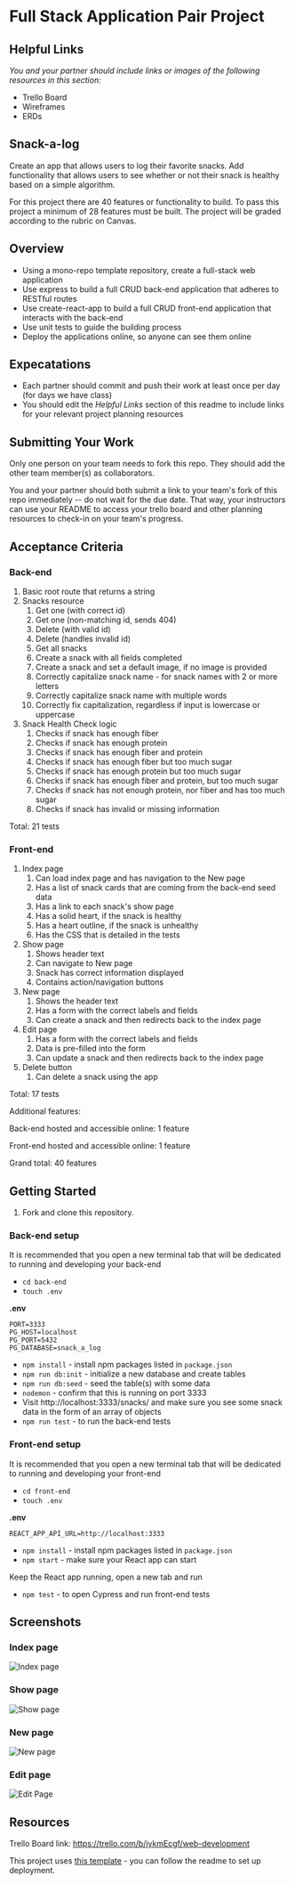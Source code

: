 # Full Stack Application Pair Project

## Helpful Links
*You and your partner should include links or images of the following resources in this section:*

- Trello Board
- Wireframes
- ERDs

## Snack-a-log

Create an app that allows users to log their favorite snacks. Add functionality that allows users to see whether or not their snack is healthy based on a simple algorithm.

For this project there are 40 features or functionality to build. To pass this project a minimum of 28 features must be built. The project will be graded according to the rubric on Canvas.

## Overview

- Using a mono-repo template repository, create a full-stack web application
- Use express to build a full CRUD back-end application that adheres to RESTful routes
- Use create-react-app to build a full CRUD front-end application that interacts with the back-end
- Use unit tests to guide the building process
- Deploy the applications online, so anyone can see them online

## Expecatations

- Each partner should commit and push their work at least once per day (for days we have class)
- You should edit the *Helpful Links* section of this readme to include links for your relevant project planning resources

## Submitting Your Work

Only one person on your team needs to fork this repo. They should add the other team member(s) as collaborators.

You and your partner should both submit a link to your team's fork of this repo immediately -- do not wait for the due date. That way, your instructors can use your README to access your trello board and other planning resources to check-in on your team's progress.

## Acceptance Criteria

### Back-end

1.  Basic root route that returns a string
1.  Snacks resource
    1. Get one (with correct id)
    1. Get one (non-matching id, sends 404)
    1. Delete (with valid id)
    1. Delete (handles invalid id)
    1. Get all snacks
    1. Create a snack with all fields completed
    1. Create a snack and set a default image, if no image is provided
    1. Correctly capitalize snack name - for snack names with 2 or more letters
    1. Correctly capitalize snack name with multiple words
    1. Correctly fix capitalization, regardless if input is lowercase or uppercase
1.  Snack Health Check logic
    1. Checks if snack has enough fiber
    1. Checks if snack has enough protein
    1. Checks if snack has enough fiber and protein
    1. Checks if snack has enough fiber but too much sugar
    1. Checks if snack has enough protein but too much sugar
    1. Checks if snack has enough fiber and protein, but too much sugar
    1. Checks if snack has not enough protein, nor fiber and has too much sugar
    1. Checks if snack has invalid or missing information

Total: 21 tests

### Front-end

1. Index page
   1. Can load index page and has navigation to the New page
   1. Has a list of snack cards that are coming from the back-end seed data
   1. Has a link to each snack's show page
   1. Has a solid heart, if the snack is healthy
   1. Has a heart outline, if the snack is unhealthy
   1. Has the CSS that is detailed in the tests
1. Show page
   1. Shows header text
   1. Can navigate to New page
   1. Snack has correct information displayed
   1. Contains action/navigation buttons
1. New page
   1. Shows the header text
   1. Has a form with the correct labels and fields
   1. Can create a snack and then redirects back to the index page
1. Edit page
   1. Has a form with the correct labels and fields
   1. Data is pre-filled into the form
   1. Can update a snack and then redirects back to the index page
1. Delete button
   1. Can delete a snack using the app

Total: 17 tests

Additional features:

Back-end hosted and accessible online: 1 feature

Front-end hosted and accessible online: 1 feature

Grand total: 40 features

## Getting Started

1. Fork and clone this repository.

### Back-end setup

It is recommended that you open a new terminal tab that will be dedicated to running and developing your back-end

- `cd back-end`
- `touch .env`

**.env**

```
PORT=3333
PG_HOST=localhost
PG_PORT=5432
PG_DATABASE=snack_a_log
```

- `npm install` - install npm packages listed in `package.json`
- `npm run db:init` - initialize a new database and create tables
- `npm run db:seed` - seed the table(s) with some data
- `nodemon` - confirm that this is running on port 3333
- Visit http://localhost:3333/snacks/ and make sure you see some snack data in the form of an array of objects
- `npm run test` - to run the back-end tests

### Front-end setup

It is recommended that you open a new terminal tab that will be dedicated to running and developing your front-end

- `cd front-end`
- `touch .env`

**.env**

```
REACT_APP_API_URL=http://localhost:3333
```

- `npm install` - install npm packages listed in `package.json`
- `npm start` - make sure your React app can start

Keep the React app running, open a new tab and run

- `npm test` - to open Cypress and run front-end tests

## Screenshots

### Index page

![Index page](./assets/index-page.png)

### Show page

![Show page](./assets/show-page.png)

### New page

![New page](./assets/new-page.png)

### Edit page

![Edit Page](./assets/edit-page.png)

## Resources

Trello Board link: https://trello.com/b/jykmEcgf/web-development

This project uses [this template](https://github.com/joinpursuit/pern-final-project-template) - you can follow the readme to set up deployment.
